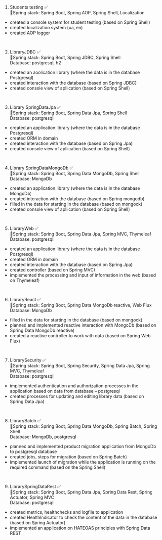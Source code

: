 1) Students testing ✅<br />
🍃Spring stack: Spring Boot, Spring AOP, Spring Shell, Localization
- created a console system for student testing (based on Spring Shell)
- created localization system (ua, en)
- created AOP logger 

<br />

2) LibraryJDBC ✅ <br />
🍃Spring stack: Spring Boot, Spring JDBC, Spring Shell<br />
Database: postgresql, h2
- created an aoolication library (where the data is in the database Postgresql)
- created interaction with the database (based on Spring JDBC)
- created console view of apllication (based on Spring Shell)

<br />

3) Library SpringDataJpa ✅<br />
🍃Spring stack: Spring Boot, Spring Data Jpa, Spring Shell <br />
  Database: postgresql
- created an application library (where the data is in the database Postgresql)
- created ORM in domain
- created interaction with the database (based on Spring Jpa)
- created console view of apllication (based on Spring Shell)

<br />

4) Library SpringDataMongoDb ✅<br />
🍃Spring stack: Spring Boot, Spring Data MongoDb, Spring Shell <br />
  Database: MongoDb
- created an application library (where the data is in the database MongoDb)
- created interaction with the database (based on Spring mongodb)
- filled in the data for starting in the database (based on mongock)
- created console view of apllication (based on Spring Shell)

<br />

5) LibraryWeb ✅ <br />
🍃Spring stack: Spring Boot, Spring Data Jpa, Spring MVC, Thymeleaf <br />
Database: postgresql
- created an application library (where the data is in the database Postgresql)
- created ORM in domain
- created interaction with the database (based on Spring Jpa)
- created controller (based on Spring MVC)
- implemented the processing and input of information in the web (based on Thymeleaf)

<br />

6) LibraryReact ✅<br />
🍃Spring stack: Spring Boot, Spring Data MongoDb reactive, Web Flux <br />
Database: MongoDb 
- filled in the data for starting in the database (based on mongock)
- planned and implemented reactive interaction with MongoDb (based on Spring Data MongoDb reactive)
-	created a reactive controller to work with data (based on Spring Web Flux)

<br />

7) LibrarySecurity ✅ <br />
🍃Spring stack: Spring Boot, Spring Security, Spring Data Jpa, Spring MVC, Thymeleaf <br />
Database: postgresql
-	implemented authentication and authorization processes in the application based on data from database – postgresql
-	created processes for updating and editing library data (based on Spring Data Jpa)

<br />

8) LibraryBatch ✅ <br />
🍃Spring stack: Spring Boot, Spring Data MongoDb, Spring Batch, Spring Shell <br />
Database: MongoDb, postgresql
-	planned and implemented product migration application from MongoDb to postgresql database
-	created jobs, steps for migration (based on Spring Batch) 
-	implemented launch of migration while the application is running on the required command (based on the Spring Shell)

<br />

9) LibrarySpringDataRest ✅<br />
🍃Spring stack: Spring Boot, Spring Data Jpa, Spring Data Rest, Spring Actuator, Spring MVC <br />
 Database: postgresql
 - сreated metrics, healthchecks and logfile to application
 - сreated HealthIndicator to check the content of the data in the database (based on Spring Actuator)
 - implemented an application on HATEOAS principles with Spring Data REST
 
 <br />
 
